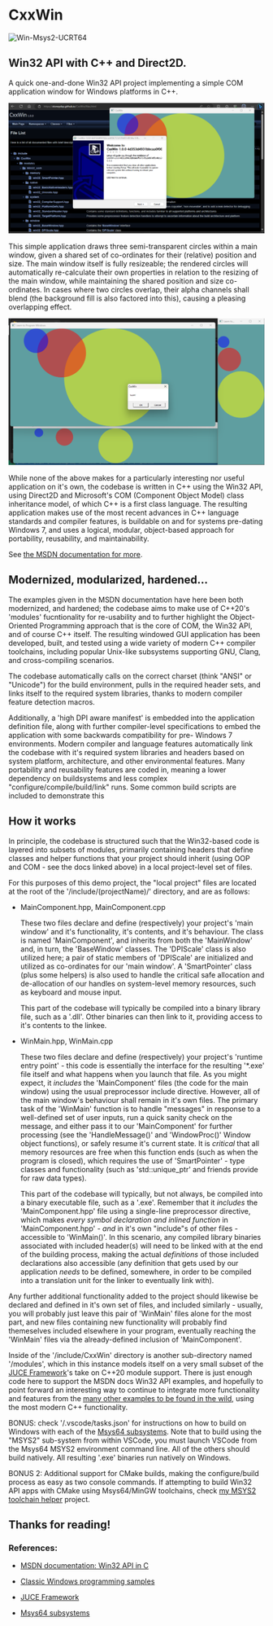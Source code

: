 # CxxWin

![Win-Msys2-UCRT64](https://github.com/StoneyDSP/CxxWin/actions/workflows/MSYS_UCRT64_BUILD.yml/badge.svg)

## Win32 API with C++ and Direct2D.

A quick one-and-done Win32 API project implementing a simple COM application window for Windows platforms in C++.

![Screenshot](https://raw.githubusercontent.com/StoneyDSP/CxxWin/main/share/doc/CxxWin/screenshot_installer_example.png)

This simple application draws three semi-transparent circles within a main window, given a shared set of co-ordinates for their (relative) position and size. The main window itself is fully resizeable; the rendered circles will automatically re-calculate their own properties in relation to the resizing of the main window, while maintaining the shared position and size co-ordinates. In cases where two circles overlap, their alpha channels shall blend (the background fill is also factored into this), causing a pleasing overlapping effect.

![Screenshot](https://raw.githubusercontent.com/StoneyDSP/CxxWin/main/share/doc/CxxWin/screenshot_circles_example.png)

While none of the above makes for a particularly interesting nor useful application on it's own, the codebase is written in C++ using the Win32 API, using Direct2D and Microsoft's COM (Component Object
Model) class inheritance model, of which C++ is a first class language. The resulting application makes use of the most recent advances in C++ language standards and compiler features, is buildable on and for systems pre-dating Windows 7, and uses a logical, modular, object-based approach for portability, reusability, and maintainability.

See <a href="https://learn.microsoft.com/en-us/windows/win32/learnwin32/introduction-to-windows-programming-in-c--">the MSDN documentation for more</a>.

## Modernized, modularized, hardened...

The examples given in the MSDN documentation have here been both modernized, and hardened; the codebase aims to make use of C++20's 'modules' fucntionality for re-usability and to further highlight the Object-Oriented Programming approach that is the core of COM, the Win32 API, and of course C++ itself. The resulting windowed GUI application has been developed, built, and tested using a wide variety of modern C++ compiler toolchains, including popular Unix-like subsystems supporting GNU, Clang, and cross-compiling scenarios.

The codebase automatically calls on the correct charset (think "ANSI" or "Unicode") for the build environment, pulls in the required header sets, and links itself to the required system libraries, thanks to modern compiler feature detection macros.

Additionally, a 'high DPI aware manifest' is embedded into the application definition file, along with further compiler-level specifications to embed the application with some backwards compatibility for pre- Windows 7 environments. Modern compiler and language features automatically link the codebase with it's required system libraries and headers based on system platform, architecture, and other environmental features. Many portability and reusability features are coded in, meaning a lower dependency on buildsystems and less complex "configure/compile/build/link" runs. Some common build scripts are included to demonstrate this

## How it works

In principle, the codebase is structured such that the Win32-based code is layered into subsets of modules, primarily containing headers that define classes and helper functions that your project should inherit (using OOP and COM - see the docs linked above) in a local project-level set of files.

For this purposes of this demo project, the "local project" files are located at the root of the '/include/(projectName)/' directory, and are as follows:

- MainComponent.hpp, MainComponent.cpp

    These two files declare and define (respectively) your project's 'main window' and it's functionality, it's contents, and it's behaviour. The class is named 'MainComponent', and inherits from both the 'MainWindow' and, in turn, the 'BaseWindow' classes. The 'DPIScale' class is also utilized here; a pair of static members of 'DPIScale' are initialized and utilized as co-ordinates for our 'main window'. A 'SmartPointer' class (plus some helpers) is also used to handle the critical safe allocation and de-allocation of our handles on system-level memory resources, such as keyboard and mouse input.

    This part of the codebase will typically be compiled into a binary library file, such as a '.dll'. Other binaries can then link to it, providing access to it's contents to the linkee.

- WinMain.hpp, WinMain.cpp

    These two files declare and define (respectively) your project's 'runtime entry point' - this code is essentially the interface for the resulting '*.exe' file itself and what happens when you launch that file. As you might expect, it *includes* the 'MainComponent' files (the code for the main window) using the usual preprocessor include directive. However, all of the main window's behaviour shall remain in it's own files. The primary task of the 'WinMain' function is to handle "messages" in response to a well-defined set of user inputs, run a quick sanity check on the message, and either pass it to our 'MainComponent' for further processing (see the 'HandleMessage()' and 'WindowProc()' Window object functions), or safely resume it's current state. It is *critical* that all memory resources are free when this function ends (such as when the program is closed), which requires the use of 'SmartPointer' - type classes and functionality (such as 'std::unique_ptr' and friends provide for raw data types).

    This part of the codebase will typically, but not always, be compiled into a binary executable file, such as a '.exe'. Remember that it *includes* the 'MainComponent.hpp' file using a single-line preprocessor directive, which makes *every symbol declaration and inlined function* in 'MainComponent.hpp' - *and* in it's own "include"s of other files - accessible to 'WinMain()'. In this scenario, any compiled library binaries associated with included header(s) will need to be linked with at the end of the building process, making the actual *definitions* of those included declarations also accessible (any definition that gets used by our application *needs* to be defined, somewhere, in order to be compiled into a translation unit for the linker to eventually link with).

Any further additional functionality added to the project should likewise be declared and defined in it's own set of files, and included similarly - usually, you will probably just leave this pair of 'WinMain' files alone for the most part, and new files containing new functionality will probably find themeselves included elsewhere in your program, eventually reaching the 'WinMain' files via the already-defined inclusion of 'MainComponent'.

Inside of the '/include/CxxWin' directory is another sub-directory named '/modules', which in this instance models itself on a very small subset of the <a href="https://github.com/juce-framework/JUCE.git">JUCE Framework</a>'s take on C++20 module support. There is just enough code here to support the MSDN docs Win32 API examples, and hopefully to point forward an interesting way to continue to integrate more functionality and features from the <a href="https://github.com/microsoft/Windows-classic-samples.git">many other examples to be found in the wild</a>, using the most modern C++ functionality.

BONUS: check '/.vscode/tasks.json' for instructions on how to build on Windows with each of the <a href="https://www.msys2.org/docs/environments/">Msys64 subsystems</a>. Note that to build using the "MSYS2" sub-system from within VSCode, you must launch VSCode from the Msys64 MSYS2 environment command line. All of the others should build natively. All resulting '.exe' binaries run natively on Windows.

BONUS 2: Additional support for CMake builds, making the configure/build process as easy as two console commands. If attempting to build Win32 API apps with CMake using Msys64/MinGW toolchains, check <a href="https://github.com/StoneyDSP/msys2-toolchain.git">my MSYS2 toolchain helper</a> project.

## Thanks for reading!

### References:

- <a href="https://learn.microsoft.com/en-us/windows/win32/learnwin32/introduction-to-windows-programming-in-c--">MSDN documentation: Win32 API in C</a>

- <a href="https://github.com/microsoft/Windows-classic-samples.git">Classic Windows programming samples</a>

- <a href="https://github.com/juce-framework/JUCE.git">JUCE Framework</a>

- <a href="https://www.msys2.org/docs/environments/">Msys64 subsystems</a>
